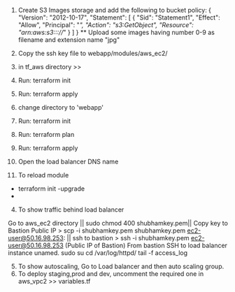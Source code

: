 1. Create S3 Images storage and add the following to bucket policy:
{
    "Version": "2012-10-17",
    "Statement": [
        {
            "Sid": "Statement1",
            "Effect": "Allow",
            "Principal": "*",
            "Action": "s3:GetObject",
            "Resource": "arn:aws:s3:::<bucket-name>/<folder>/*"
        }
    ]
}
    ** Upload some images having number 0-9 as filename and extension name "jpg" 


2. Copy the ssh key file to webapp/modules/aws_ec2/
3. in tf_aws directory >>

3. Run: terraform init
4. Run: terraform apply

5. change directory to 'webapp'
6. Run: terraform init
7. Run: terraform plan
8. Run: terraform apply
9. Open the load balancer DNS name





3. To reload module
  - terraform init -upgrade
  - 
  4. To show traffic behind load balancer
  
Go to aws_ec2 directory || sudo chmod 400 shubhamkey.pem|| Copy key to Bastion Public IP > scp -i shubhamkey.pem shubhamkey.pem ec2-user@50.16.98.253:
|| ssh to bastion > ssh -i shubhamkey.pem ec2-user@50.16.98.253 (Public IP of Bastion)
From bastion SSH to load balancer instance unamed.
sudo su
cd /var/log/httpd/
tail -f access_log

5. To show autoscaling, Go to Load balancer and then auto scaling group.
6. To deploy staging,prod and dev, uncomment the required one in aws_vpc2 >> variables.tf